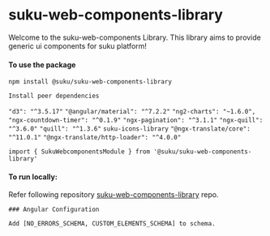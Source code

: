 # suku-web-components-library
Welcome to the suku-web-components Library.
This library aims to provide generic ui components for suku platform!

#### To use the package
`npm install @suku/suku-web-components-library`

`Install peer dependencies`

`"d3": "^3.5.17"`
`"@angular/material": "^7.2.2"`
`"ng2-charts": "~1.6.0",`
`"ngx-countdown-timer": "^0.1.9"`
`"ngx-pagination": "^3.1.1"`
`"ngx-quill": "^3.6.0"`
`"quill": "^1.3.6"`
`suku-icons-library`
`"@ngx-translate/core": "^11.0.1"`
`"@ngx-translate/http-loader": "^4.0.0"`

`import { SukuWebcomponentsModule } from '@suku/suku-web-components-library'`

#### To run locally:
Refer following repository
[suku-web-components-library](https://github.com/SukuLab/suku-web-components-library/tree/feature/livestock-ui "feature/livestock-ui branch") repo.

`### Angular Configuration`

`Add [NO_ERRORS_SCHEMA, CUSTOM_ELEMENTS_SCHEMA] to schema.`
